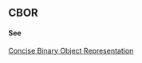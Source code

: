 ## CBOR

<h4>See</h4><p><a href="concise-binary-object-representation">Concise Binary Object Representation</a></p>

